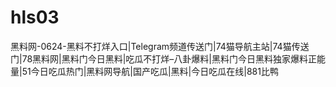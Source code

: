 # hls03
黑料网-0624-黑料不打烊入口|Telegram频道传送门|74猫导航主站|74猫传送门|78黑料网|黑料门今日黑料|吃瓜不打烊–八卦爆料|黑料门今日黑料独家爆料正能量|51今日吃瓜热门|黑料网导航|国产吃瓜|黑料|今日吃瓜在线|881比鸭

